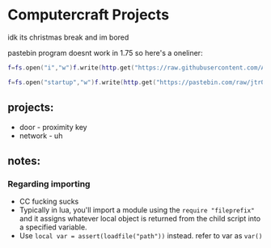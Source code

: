 # Computercraft Projects

idk its christmas break and im bored

pastebin program doesnt work in 1.75 so here's a oneliner:
```lua
f=fs.open("i","w")f.write(http.get("https://raw.githubusercontent.com/Azure-Agst/cc-lua/main/enroll.lua").readAll())f.flush()f.close()dofile("i")fs.delete("i")exit()

f=fs.open("startup","w")f.write(http.get("https://pastebin.com/raw/jtr0JG6a").readAll())f.flush()f.close()exit()
```

## projects:

- door - proximity key
- network - uh

## notes:

### Regarding importing

- CC fucking sucks
- Typically in lua, you'll import a module using the `require "fileprefix"` and it assigns whatever local object is returned from the child script into a specified variable.
- Use `local var = assert(loadfile("path"))` instead. refer to var as `var()`